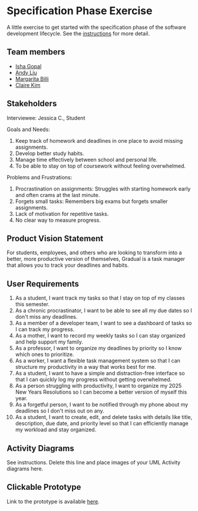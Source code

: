 # Specification Phase Exercise

A little exercise to get started with the specification phase of the software development lifecycle. See the [instructions](instructions.md) for more detail.

## Team members

- [Isha Gopal](https://github.com/ishy04)
- [Andy Liu](https://github.com/andy-612)
- [Margarita Billi](https://github.com/pinkmaggs)
- [Claire Kim](https://github.com/radishsoups)

## Stakeholders

Interviewee: Jessica C., Student

Goals and Needs:
  1. Keep track of homework and deadlines in one place to avoid missing assignments.
  2. Develop better study habits.
  3. Manage time effectively between school and personal life.
  4. To be able to stay on top of coursework without feeling overwhelmed.

Problems and Frustrations:
  1. Procrastination on assignments: Struggles with starting homework early and often crams at the last minute.
  2. Forgets small tasks: Remembers big exams but forgets smaller assignments.
  3. Lack of motivation for repetitive tasks.
  4. No clear way to measure progress.

## Product Vision Statement

For students, employees, and others who are looking to transform into a better, more productive version of themselves, Gradual is a task manager that allows you to track your deadlines and habits.

## User Requirements

1. As a student, I want track my tasks so that I stay on top of my classes this semester.
2. As a chronic procrastinator, I want to be able to see all my due dates so I don't miss any deadlines.
3. As a member of a developer team, I want to see a dashboard of tasks so I can track my progress.
4. As a mother, I want to record my weekly tasks so I can stay organized and help support my family.
5. As a professor, I want to organize my deadlines by priority so I know which ones to prioritize.
6. As a worker, I want a flexible task management system so that I can structure my productivity in a way that works best for me.
7. As a student, I want to have a simple and distraction-free interface so that I can quickly log my progress without getting overwhelmed.
8. As a person struggling with productivity, I want to organize my 2025 New Years Resolutions so I can become a better version of myself this year.
9. As a forgetful person, I want to be notified through my phone about my deadlines so I don't miss out on any.
10. As a student, I want to create, edit, and delete tasks with details like title, description, due date, and priority level so that I can efficiently manage my workload and stay organized.

## Activity Diagrams

See instructions. Delete this line and place images of your UML Activity diagrams here.

## Clickable Prototype

Link to the prototype is available [here](https://www.figma.com/proto/el1GstfT48lTYVy1eVUNoC/Bytecraft?node-id=0-1&t=DMk6jFXTHQACMb0l-1).